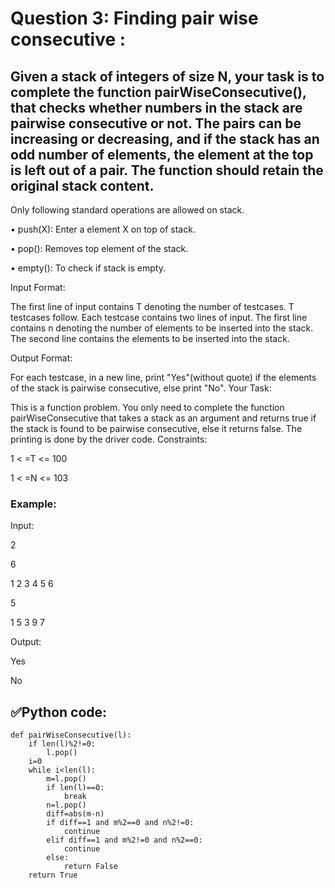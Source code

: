 # Question 3: Finding pair wise consecutive :

## Given a stack of integers of size N, your task is to complete the function pairWiseConsecutive(), that checks whether numbers in the stack are pairwise consecutive or not. The pairs can be increasing or decreasing, and if the stack has an odd number of elements, the element at the top is left out of a pair. The function should retain the original stack content.

Only following standard operations are allowed on stack.

•	push(X): Enter a element X on top of stack.

•	pop(): Removes top element of the stack.

•	empty(): To check if stack is empty.

Input Format:

The first line of input contains T denoting the number of testcases. T testcases follow. Each testcase contains two lines of input. The first line contains n denoting the number of elements to be inserted into the stack. The second line contains the elements to be inserted into the stack.

Output Format:

For each testcase, in a new line, print "Yes"(without quote) if the elements of the stack is pairwise consecutive, else print "No".
Your Task:

This is a function problem. You only need to complete the function pairWiseConsecutive that takes a stack as an argument and returns true if the stack is found to be pairwise consecutive, else it returns false. The printing is done by the driver code.
Constraints:

1 < =T <= 100

1 < =N <= 103

### Example:

Input:

2

6

1 2 3 4 5 6

5

1 5 3 9 7

Output:

Yes

No

## ✅Python code:

```
def pairWiseConsecutive(l):
    if len(l)%2!=0:
        l.pop()
    i=0
    while i<len(l):
        m=l.pop()
        if len(l)==0:
            break
        n=l.pop()
        diff=abs(m-n)
        if diff==1 and m%2==0 and n%2!=0:
            continue
        elif diff==1 and m%2!=0 and n%2==0:
            continue
        else:
            return False
    return True
```

